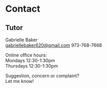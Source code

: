 # Contact

## Tutor
Gabrielle Baker  
gabriellebaker620@gmail.com
973-768-7668

Online office hours:  
Mondays 12:30-1:30pm  
Thursdays 12:30-1:30pm  

Suggestion, concern or complaint?  
Let me know!
